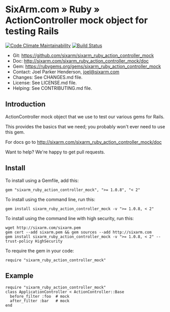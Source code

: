 # SixArm.com » Ruby » <br> ActionController mock object for testing Rails

<!--header-open-->

[![Code Climate Maintainability](https://api.codeclimate.com/v1/badges/$id/maintainability)](https://codeclimate.com/github/SixArm/$dir/maintainability)
[![Build Status](https://travis-ci.org/SixArm/sixarm_ruby_action_controller_mock.png)](https://travis-ci.org/SixArm/sixarm_ruby_action_controller_mock)

* Git: <https://github.com/sixarm/sixarm_ruby_action_controller_mock>
* Doc: <http://sixarm.com/sixarm_ruby_action_controller_mock/doc>
* Gem: <https://rubygems.org/gems/sixarm_ruby_action_controller_mock>
* Contact: Joel Parker Henderson, <joel@sixarm.com>
* Changes: See CHANGES.md file.
* License: See LICENSE.md file.
* Helping: See CONTRIBUTING.md file.

<!--header-shut-->


## Introduction

ActionController mock object that we use to test our various gems for Rails.

This provides the basics that we need; you probably won't ever need to use this gem.

For docs go to <http://sixarm.com/sixarm_ruby_action_controller_mock/doc>

Want to help? We're happy to get pull requests.


<!--install-opent-->

## Install

To install using a Gemfile, add this:

    gem "sixarm_ruby_action_controller_mock", ">= 1.0.8", "< 2"

To install using the command line, run this:

    gem install sixarm_ruby_action_controller_mock -v ">= 1.0.8, < 2"

To install using the command line with high security, run this:

    wget http://sixarm.com/sixarm.pem
    gem cert --add sixarm.pem && gem sources --add http://sixarm.com
    gem install sixarm_ruby_action_controller_mock -v ">= 1.0.8, < 2" --trust-policy HighSecurity

To require the gem in your code:

    require "sixarm_ruby_action_controller_mock"

<!--install-shut-->


## Example

    require "sixarm_ruby_action_controller_mock"
    class ApplicationController < ActionController::Base
      before_filter :foo  # mock
      after_filter :bar   # mock
    end
